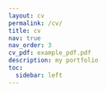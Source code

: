 ```yaml
---
layout: cv
permalink: /cv/
title: cv
nav: true
nav_order: 3
cv_pdf: example_pdf.pdf
description: my portfolio
toc:
  sidebar: left
---
```


<!-- This is a description of the page. You can modify it in '_pages/cv.md'. You can also change or remove the top pdf download button. -->